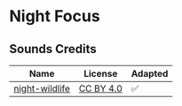# Night Focus

## Sounds Credits

| Name                                                                     | License                                                   | Adapted |
| ------------------------------------------------------------------------ | --------------------------------------------------------- | ------- |
| [night-wildlife](https://freesound.org/people/InspectorJ/sounds/352514/) | [CC BY 4.0](https://creativecommons.org/licenses/by/4.0/) | ✅      |
